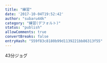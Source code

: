 ```yaml
---
title: "練習"
date: '2017-10-04T19:52:42'
author: "subaru44k"
category: "練習(デフォルト)"
status: "publish"
allowComments: true
convertBreaks: false
entryHash: "559f83c8180b99d1139221bb86313f55"
---
```

43分ジョグ
